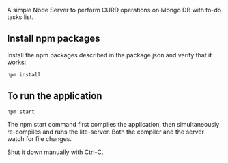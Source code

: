 A simple Node Server to perform CURD operations on Mongo DB with to-do tasks list.


## Install npm packages


Install the npm packages described in the package.json and verify that it works:
```bash
npm install
```

## To run the application

```bash
npm start
```

The npm start command first compiles the application, then simultaneously re-compiles and runs the lite-server. Both the compiler and the server watch for file changes.

Shut it down manually with Ctrl-C.